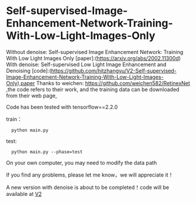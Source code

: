 # Self-supervised-Image-Enhancement-Network-Training-With-Low-Light-Images-Only
Without denoise: Self-supervised Image Enhancement Network: Training With Low Light Images Only
[paper]:(https://arxiv.org/abs/2002.11300d)
With denoise: Self-supervised Low Light Image Enhancement and Denoising [code]:(https://github.com/hitzhangyu/V2-Self-supervised-Image-Enhancement-Network-Training-With-Low-Light-Images-Only),[paper](https://www.researchgate.net/publication/349683113_Self-supervised_Low_Light_Image_Enhancement_and_Denoising)
Thanks to weichen: https://github.com/weichen582/RetinexNet ,the code refers to their work, and the training data can be 
downloaded from their web page, 

Code has been tested with tensorflow==2.2.0

train：

      python main.py
      
test:

      python main.py --phase=test

On your own computer, you may need to modify the data path

If you find any problems, please let me know，we will appreciate it！

A new version with denoise is about to be completed！code will be available at [V2](https://github.com/hitzhangyu/V2-Self-supervised-Image-Enhancement-Network-Training-With-Low-Light-Images-Only)
